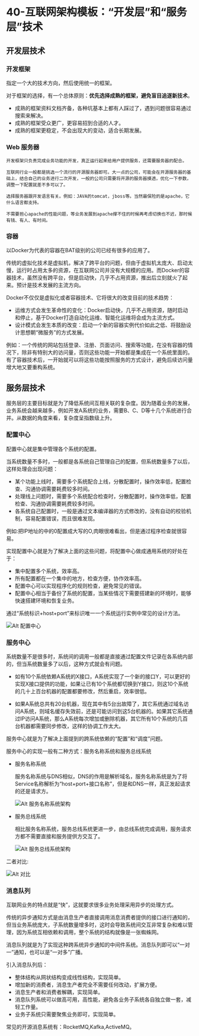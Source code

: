 # 40-互联网架构模板：“开发层”和“服务层”技术

## 开发层技术

### 开发框架
   
   指定一个大的技术方向，然后使用统一的框架。

   对于框架的选择，有一个总体原则：**优先选择成熟的框架，避免盲目追逐新技术**。

   - 成熟的框架资料文档齐备，各种坑基本上都有人踩过了，遇到问题很容易通过搜索来解决。
   - 成熟的框架受众更广，更容易招到合适的人才。
   - 成熟的框架更稳定，不会出现大的变动，适合长期发展。

### Web 服务器

    开发框架只负责完成业务功能的开发，真正运行起来给用户提供服务，还需要服务器的配合。

    互联网行业一般都是挑选一个流行的开源服务器即可。大一点的公司，可能会在开源服务器的基础上，结合自己的业务进行二次开发，一般的公司只需要将开源的服务器摸透，优化一下参数，调整一下配置就差不多可以了。

    选择服务器跟开发语言有关。例如：JAVA的tomcat，jboss等。当然最保险的是apache，它什么语言都支持。

    不需要担心apache的性能问题，等业务发展到apache撑不住的时候再考虑切换也不迟，那时候有钱、有人、有时间。

### 容器
   
   以Docker为代表的容器在BAT级别的公司已经有很多的应用了。

   传统的虚拟化技术是虚拟机，解决了跨平台的问题，但由于虚拟机太庞大、启动太慢，运行时占用太多的资源，在互联网公司并没有大规模的应用。而Docker的容器技术，虽然没有跨平台，但是启动快，几乎不占用资源，推出后立刻就火了起来。预计是技术发展的主流方向。

   Docker不仅仅是虚拟化或者容器技术、它将很大的改变目前的技术趋势：
   - 运维方式会发生革命性的变化：Docker启动快，几乎不占用资源，随时启动和停止，基于Docker打造自动化运维、智能化运维将会成为主流方式。
   - 设计模式会发生本质的改变：启动一个新的容器实例代价如此之低、将鼓励设计思想朝“微服务”的方式发展。
   
   例如：一个传统的网站包括登录、注册、页面访问、搜索等功能，在没有容器的情况下，除非有特别大的访问量，否则这些功能一开始都是集成在一个系统里面的。有了容器技术后，一开始就可以将这些功能按照服务的方式设计，避免后续访问量增大地又要重构系统。


## 服务层技术

服务层的主要目标就是为了降低系统间互相关联的复杂度。因为随着业务的发展，业务系统会越来越多，例如开发A系统的业务，需要B、C、D等十几个系统进行合并。从数据的角度来看，复杂度呈指数级上升。

### 配置中心

配置中心就是集中管理各个系统的配置。

当系统数量不多时，一般都是各系统自己管理自己的配置，但系统数量多了以后，这样处理会出现问题：
- 某个功能上线时，需要多个系统配合上线，分散配置时，操作效率低，配置检查、沟通协调需要耗费较多时间。
- 处理线上问题时，需要多个系统配合检查时，分散配置时，操作效率低，配置检查、沟通协调需要耗费较多时间。
- 各系统自己配置时，一般是通过文本编译器的方式修改的，没有自动的校验机制，容易配置错误，而且很难发现。

例如:把IP地址的中的0配置成大写的O,肉眼很难看出，但是通过程序检查就很容易。

实现配置中心就是为了解决上面的这些问题，将配置中心做成通用系统的好处在于：
- 集中配置多个系统，效率高。
- 所有配置都在一个集中的地方，检查方便，协作效率高。
- 配置中心可以实现程序化的规则检查，避免常见的错误。
- 配置中心相当于备份了系统的配置，当某些情况下需要搭建新的环境时，能够快速搭建环境和恢复业务。

通过“系统标识+host+port”来标识唯一一个系统运行实例中常见的设计方法。

![Alt 配置中心](1034-1.png)

### 服务中心

系统数量不是很多时，系统间的调用一般都是直接通过配置文件记录在各系统内部的，但当系统数量多了以后，这种方式就会有问题。

- 如有10个系统依赖A系统的X接口，A系统实现了一个新的接口Y，可以更好的实现X接口提供的功能，如果让已有10个系统都切换到Y接口，则这10个系统的几十上百台机器的配置都要修改，然后重启，效率很低。

- 如果A系统总共有20台机器，现在其中有5台出故障了，其它系统通过域名访问A系统，则域名缓存失效前，还是可能访问到这5台机器的。如果其它系统通过IP访问A系统，那么A系统每次增加或删除机器，其它所有10个系统的几百台机器都需要同步修改，这样的协调工作太大。

服务中心就是为了解决上面提到的跨系统依赖的“配置”和“调度”问题。

服务中心的实现一般有二种方式：服务名称系统和服务总线系统

- 服务名称系统

   服务名称系统与DNS相似，DNS的作用是解析域名，服务名称系统是为了将Service名称解析为“host+port+接口名称”，但是和DNS一样，真正发起请求的还是请求方。

   ![Alt 服务名称系统架构](1034-2.png)

- 服务总线系统

   相比服务名称系统，服务总线系统更进一步，由总线系统完成调用，服务请求方都不需要直接和服务提供方交互了。

   ![Alt 服务总线系统架构](1034-3.png)


二者对比:

![Alt 对比](1034-4.png)


### 消息队列

互联网业务的特点就是“快”，这就要求很多业务处理采用异步的处理方式。

传统的异步通知方式是由消息生产者直接调用消息消费者提供的接口进行通知的，但当业务系统庞大，子系统数量增多时，这时会导致系统间交互非常复杂和难以管理，因为系统互相依赖和调用，整个系统的结构就像是一张蜘蛛网。

消息队列就是为了实现这种跨系统异步通知的中间件系统。消息队列即可以“一对一”通知，也可以是“一对多”广播。

引入消息队列后：

- 整体结构从网状结构变成线性结构，实现简单。
- 增加新的消费者，消息生产者完全不需要任何改动，扩展方便。
- 消息生产者和消费者解耦，实现简单。
- 消息队列系统可以做高可用，高性能，避免各业务子系统各自独立做一套，减轻工作量。
- 业务子系统只需要聚焦业务即可，实现简单。

常见的开源消息系统有：RocketMQ,Kafka,ActiveMQ。
